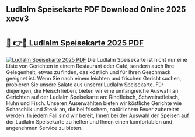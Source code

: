 ## Ludlalm Speisekarte PDF Download Online 2025 xecv3

# <h2><a href="http://gc69zi.nevu.top/?p=Ludlalm+Speisekarte">🔗 👉🔴 Ludlalm Speisekarte 2025 PDF</a></h2>

[![Ludlalm Speisekarte 2025 PDF](https://i.imgur.com/dBaPXMq.png)](http://gc69zi.nevu.top/?p=Ludlalm+Speisekarte)
Die Ludlalm Speisekarte ist nicht nur eine Liste von Gerichten in einem Restaurant oder Café, sondern auch Ihre Gelegenheit, etwas zu finden, das köstlich und für Ihren Geschmack geeignet ist. Wenn Sie nach einem leichten und frischen Gericht suchen, probieren Sie unsere Salate aus unserer Ludlalm Speisekarte. Für diejenigen, die Fleisch lieben, bieten wir eine umfangreiche Auswahl an Gerichten auf der Ludlalm Speisekarte an: Rindfleisch, Schweinefleisch, Huhn und Fisch. Unseren Auserwählten bieten wir köstliche Gerichte wie Schaschlik und Steak an, die bei frischem, natürlichem Feuer zubereitet werden. In jedem Fall sind wir bereit, Ihnen bei der Auswahl der Speisen auf der Ludlalm Speisekarte zu helfen und Ihnen einen komfortablen und angenehmen Service zu bieten.
